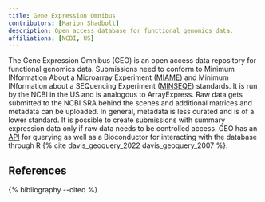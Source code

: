 ```yaml
---
title: Gene Expression Omnibus
contributors: [Marion Shadbolt]
description: Open access database for functional genomics data.
affiliations: [NCBI, US]
---
```


The Gene Expression Omnibus (GEO) is an open access data repository for functional genomics data. Submissions need to conform to Minimum INformation About a Microarray Experiment ([MIAME](https://doi.org/10.25504/FAIRsharing.32b10v)) and Minimum INformation about a SEQuencing Experiment ([MINSEQE](https://doi.org/10.25504/FAIRsharing.a55z32)) standards. It is run by the NCBI in the US and is analogous to ArrayExpress. Raw data gets submitted to the NCBI SRA behind the scenes and additional matrices and metadata can be uploaded. In general, metadata is less curated and is of a lower standard. It is possible to create submissions with summary expression data only if raw data needs to be controlled access. GEO has an [API](https://www.ncbi.nlm.nih.gov/geo/info/geo_paccess.html) for querying as well as a Bioconductor for interacting with the database through R {% cite davis_geoquery_2022 davis_geoquery_2007 %}.

## References

{% bibliography --cited %}